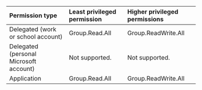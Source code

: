 |Permission type|Least privileged permission|Higher privileged permissions|
|:---|:---|:---|
|Delegated (work or school account)|Group.Read.All|Group.ReadWrite.All|
|Delegated (personal Microsoft account)|Not supported.|Not supported.|
|Application|Group.Read.All|Group.ReadWrite.All|

